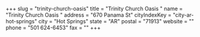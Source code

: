 +++
slug = "trinity-church-oasis"
title = "Trinity Church Oasis "
name = "Trinity Church Oasis "
address = "670 Panama St"
cityIndexKey = "city-ar-hot-springs"
city = "Hot Springs"
state = "AR"
postal = "71913"
website = ""
phone = "501 624-6453"
fax = ""
+++
